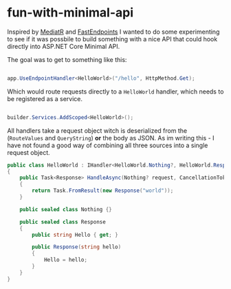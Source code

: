 # fun-with-minimal-api
Inspired by [MediatR](https://github.com/jbogard/MediatR) and [FastEndpoints](https://github.com/dj-nitehawk/FastEndpoints) I wanted to do some experimenting to see if it was possbile to build something with a nice API that could hook directly into ASP.NET Core Minimal API.


The goal was to get to something like this:
```csharp

app.UseEndpointHandler<HelloWorld>("/hello", HttpMethod.Get);

```
  
Which would route requests directly to a ``HelloWorld`` handler, which needs to be registered as a service.

```csharp

builder.Services.AddScoped<HelloWorld>();

```

All handlers take a request object witch is deserialized from the (``RouteValues`` and ``QueryString``) **or** the body as JSON. As im writing this - I have not found a good way of combining all three sources into a single request object.

```csharp
public class HelloWorld : IHandler<HelloWorld.Nothing?, HelloWorld.Response>
{
    public Task<Response> HandleAsync(Nothing? request, CancellationToken cancellationToken)
    {
        return Task.FromResult(new Response("world"));
    }

    public sealed class Nothing {}

    public sealed class Response
    {
        public string Hello { get; }

        public Response(string hello)
        {
            Hello = hello;
        }
    }
}
```
